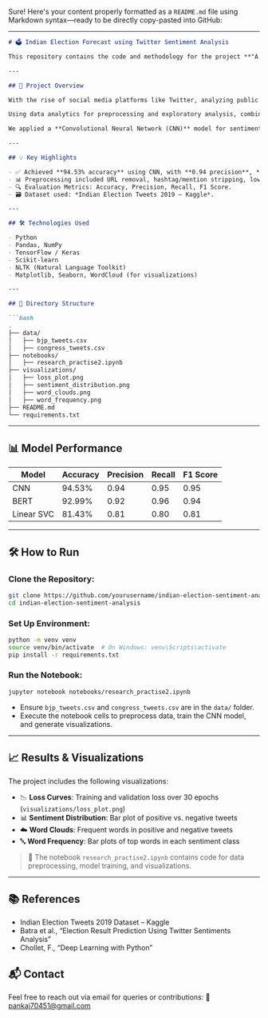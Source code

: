 Sure! Here's your content properly formatted as a `README.md` file using Markdown syntax—ready to be directly copy-pasted into GitHub:

---

````markdown
# 🗳️ Indian Election Forecast using Twitter Sentiment Analysis

This repository contains the code and methodology for the project **"A Data-Driven Forecast of Indian Elections Using Twitter Sentiment Analysis"**, which leverages data analytics and machine learning to predict public sentiment during the 2019 Indian Lok Sabha Elections using tweets.

---

## 📌 Project Overview

With the rise of social media platforms like Twitter, analyzing public sentiment has become a powerful tool for political forecasting. This project focuses on extracting, processing, and analyzing over 78,000 tweets related to major Indian political parties—**Bharatiya Janata Party (BJP)** and **Indian National Congress (INC)**. 

Using data analytics for preprocessing and exploratory analysis, combined with machine learning for sentiment classification, we aim to uncover public opinion trends.

We applied a **Convolutional Neural Network (CNN)** model for sentiment classification, with plans to explore **BERT** and **Linear Support Vector Classifier (Linear SVC)** for comparative analysis.

---

## 💡 Key Highlights

- ✅ Achieved **94.53% accuracy** using CNN, with **0.94 precision**, **0.95 recall**, and **0.95 F1 score**.
- 📊 Preprocessing included URL removal, hashtag/mention stripping, lowercasing, tokenization, and dataset balancing via resampling.
- 🔍 Evaluation Metrics: Accuracy, Precision, Recall, F1 Score.
- 🗃️ Dataset used: *Indian Election Tweets 2019 – Kaggle*.

---

## 🛠️ Technologies Used

- Python
- Pandas, NumPy
- TensorFlow / Keras
- Scikit-learn
- NLTK (Natural Language Toolkit)
- Matplotlib, Seaborn, WordCloud (for visualizations)

---

## 📁 Directory Structure

```bash
.
├── data/
│   ├── bjp_tweets.csv
│   ├── congress_tweets.csv
├── notebooks/
│   ├── research_practise2.ipynb
├── visualizations/
│   ├── loss_plot.png
│   ├── sentiment_distribution.png
│   ├── word_clouds.png
│   ├── word_frequency.png
├── README.md
└── requirements.txt
````

---

## 📊 Model Performance

| Model      | Accuracy | Precision | Recall | F1 Score |
| ---------- | -------- | --------- | ------ | -------- |
| CNN        | 94.53%   | 0.94      | 0.95   | 0.95     |
| BERT       | 92.99%   | 0.92      | 0.96   | 0.94     |
| Linear SVC | 81.43%   | 0.81      | 0.80   | 0.81     |

---

## 🛠️ How to Run

### Clone the Repository:

```bash
git clone https://github.com/yourusername/indian-election-sentiment-analysis.git
cd indian-election-sentiment-analysis
```

### Set Up Environment:

```bash
python -m venv venv
source venv/bin/activate  # On Windows: venv\Scripts\activate
pip install -r requirements.txt
```

### Run the Notebook:

```bash
jupyter notebook notebooks/research_practise2.ipynb
```

* Ensure `bjp_tweets.csv` and `congress_tweets.csv` are in the `data/` folder.
* Execute the notebook cells to preprocess data, train the CNN model, and generate visualizations.

---

## 📈 Results & Visualizations

The project includes the following visualizations:

* 📉 **Loss Curves**: Training and validation loss over 30 epochs (`visualizations/loss_plot.png`)
* 📊 **Sentiment Distribution**: Bar plot of positive vs. negative tweets
* ☁️ **Word Clouds**: Frequent words in positive and negative tweets
* 🔤 **Word Frequency**: Bar plots of top words in each sentiment class

> 📌 The notebook `research_practise2.ipynb` contains code for data preprocessing, model training, and visualizations.

---

## 📚 References

* Indian Election Tweets 2019 Dataset – Kaggle
* Batra et al., “Election Result Prediction Using Twitter Sentiments Analysis”
* Chollet, F., “Deep Learning with Python”

## 📬 Contact

Feel free to reach out via email for queries or contributions:
📧 [pankaj70451@gmail.com](mailto:pankaj70451@gmail.com)

```
